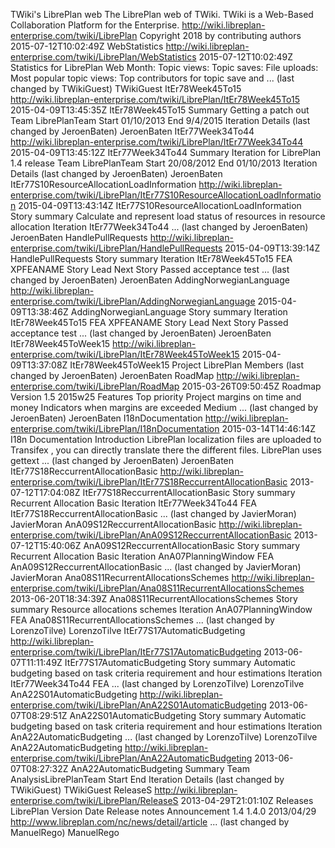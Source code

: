 TWiki's LibrePlan web
The LibrePlan web of TWiki. TWiki is a Web-Based Collaboration Platform for the Enterprise. http://wiki.libreplan-enterprise.com/twiki/LibrePlan Copyright 2018 by contributing authors 2015-07-12T10:02:49Z
WebStatistics
http://wiki.libreplan-enterprise.com/twiki/LibrePlan/WebStatistics 2015-07-12T10:02:49Z Statistics for LibrePlan Web Month: Topic views: Topic saves: File uploads: Most popular topic views: Top contributors for topic save and ... (last changed by TWikiGuest) TWikiGuest
ItEr78Week45To15
http://wiki.libreplan-enterprise.com/twiki/LibrePlan/ItEr78Week45To15 2015-04-09T13:45:35Z ItEr78Week45To15 Summary Getting a patch out Team LibrePlanTeam Start 01/10/2013 End 9/4/2015 Iteration Details (last changed by JeroenBaten) JeroenBaten
ItEr77Week34To44
http://wiki.libreplan-enterprise.com/twiki/LibrePlan/ItEr77Week34To44 2015-04-09T13:45:12Z ItEr77Week34To44 Summary Iteration for LibrePlan 1.4 release Team LibrePlanTeam Start 20/08/2012 End 01/10/2013 Iteration Details (last changed by JeroenBaten) JeroenBaten
ItEr77S10ResourceAllocationLoadInformation
http://wiki.libreplan-enterprise.com/twiki/LibrePlan/ItEr77S10ResourceAllocationLoadInformation 2015-04-09T13:43:14Z ItEr77S10ResourceAllocationLoadInformation Story summary Calculate and represent load status of resources in resource allocation Iteration ItEr77Week34To44 ... (last changed by JeroenBaten) JeroenBaten
HandlePullRequests
http://wiki.libreplan-enterprise.com/twiki/LibrePlan/HandlePullRequests 2015-04-09T13:39:14Z HandlePullRequests Story summary Iteration ItEr78Week45To15 FEA XPFEANAME Story Lead Next Story Passed acceptance test ... (last changed by JeroenBaten) JeroenBaten
AddingNorwegianLanguage
http://wiki.libreplan-enterprise.com/twiki/LibrePlan/AddingNorwegianLanguage 2015-04-09T13:38:46Z AddingNorwegianLanguage Story summary Iteration ItEr78Week45To15 FEA XPFEANAME Story Lead Next Story Passed acceptance test ... (last changed by JeroenBaten) JeroenBaten
ItEr78Week45ToWeek15
http://wiki.libreplan-enterprise.com/twiki/LibrePlan/ItEr78Week45ToWeek15 2015-04-09T13:37:08Z ItEr78Week45ToWeek15 Project LibrePlan Members (last changed by JeroenBaten) JeroenBaten
RoadMap
http://wiki.libreplan-enterprise.com/twiki/LibrePlan/RoadMap 2015-03-26T09:50:45Z Roadmap Version 1.5 2015w25 Features Top priority Project margins on time and money Indicators when margins are exceeded Medium ... (last changed by JeroenBaten) JeroenBaten
I18nDocumentation
http://wiki.libreplan-enterprise.com/twiki/LibrePlan/I18nDocumentation 2015-03-14T14:46:14Z I18n Documentation Introduction LibrePlan localization files are uploaded to Transifex , you can directly translate there the different files. LibrePlan uses gettext ... (last changed by JeroenBaten) JeroenBaten
ItEr77S18ReccurrentAllocationBasic
http://wiki.libreplan-enterprise.com/twiki/LibrePlan/ItEr77S18ReccurrentAllocationBasic 2013-07-12T17:04:08Z ItEr77S18ReccurrentAllocationBasic Story summary Recurrent Allocation Basic Iteration ItEr77Week34To44 FEA ItEr77S18ReccurrentAllocationBasic ... (last changed by JavierMoran) JavierMoran
AnA09S12ReccurrentAllocationBasic
http://wiki.libreplan-enterprise.com/twiki/LibrePlan/AnA09S12ReccurrentAllocationBasic 2013-07-12T15:40:06Z AnA09S12ReccurrentAllocationBasic Story summary Recurrent Allocation Basic Iteration AnA07PlanningWindow FEA AnA09S12ReccurrentAllocationBasic ... (last changed by JavierMoran) JavierMoran
Ana08S11RecurrentAllocationsSchemes
http://wiki.libreplan-enterprise.com/twiki/LibrePlan/Ana08S11RecurrentAllocationsSchemes 2013-06-20T18:34:39Z Ana08S11RecurrentAllocationsSchemes Story summary Resource allocations schemes Iteration AnA07PlanningWindow FEA Ana08S11RecurrentAllocationsSchemes ... (last changed by LorenzoTilve) LorenzoTilve
ItEr77S17AutomaticBudgeting
http://wiki.libreplan-enterprise.com/twiki/LibrePlan/ItEr77S17AutomaticBudgeting 2013-06-07T11:11:49Z ItEr77S17AutomaticBudgeting Story summary Automatic budgeting based on task criteria requirement and hour estimations Iteration ItEr77Week34To44 FEA ... (last changed by LorenzoTilve) LorenzoTilve
AnA22S01AutomaticBudgeting
http://wiki.libreplan-enterprise.com/twiki/LibrePlan/AnA22S01AutomaticBudgeting 2013-06-07T08:29:51Z AnA22S01AutomaticBudgeting Story summary Automatic budgeting based on task criteria requirement and hour estimations Iteration AnA22AutomaticBudgeting ... (last changed by LorenzoTilve) LorenzoTilve
AnA22AutomaticBudgeting
http://wiki.libreplan-enterprise.com/twiki/LibrePlan/AnA22AutomaticBudgeting 2013-06-07T08:27:32Z AnA22AutomaticBudgeting Summary Team AnalysisLibrePlanTeam Start End Iteration Details (last changed by TWikiGuest) TWikiGuest
ReleaseS
http://wiki.libreplan-enterprise.com/twiki/LibrePlan/ReleaseS 2013-04-29T21:01:10Z Releases LibrePlan Version Date Release notes Announcement 1.4 1.4.0 2013/04/29 http://www.libreplan.com/nc/news/detail/article ... (last changed by ManuelRego) ManuelRego
